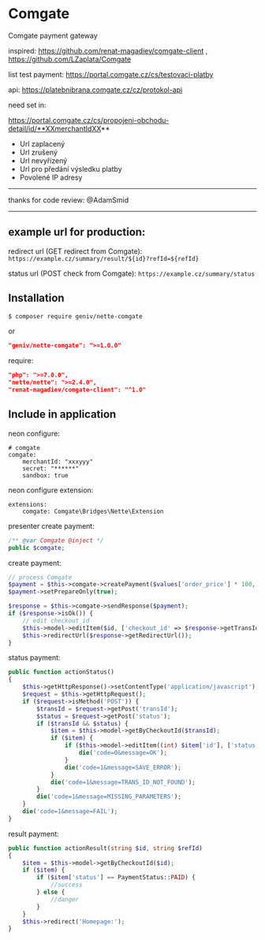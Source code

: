 Comgate
=======

Comgate payment gateway

inspired: https://github.com/renat-magadiev/comgate-client , https://github.com/LZaplata/Comgate

list test payment:
https://portal.comgate.cz/cs/testovaci-platby

api:
https://platebnibrana.comgate.cz/cz/protokol-api

need set in:

https://portal.comgate.cz/cs/propojeni-obchodu-detail/id/**XXmerchantIdXX**
- Url zaplacený
- Url zrušený
- Url nevyřízený
- Url pro předání výsledku platby
- Povolené IP adresy

***

thanks for code review: @AdamSmid

***

example url for production:
---
redirect url (GET redirect from Comgate):
`https://example.cz/summary/result/${id}?refId=${refId}`

status url (POST check from Comgate):
`https://example.cz/summary/status`


Installation
------------

```sh
$ composer require geniv/nette-comgate
```
or
```json
"geniv/nette-comgate": ">=1.0.0"
```

require:
```json
"php": ">=7.0.0",
"nette/nette": ">=2.4.0",
"renat-magadiev/comgate-client": "^1.0"
```

Include in application
----------------------

neon configure:
```neon
# comgate
comgate:
    merchantId: "xxxyyy"
    secret: "******"
    sandbox: true
```

neon configure extension:
```neon
extensions:
    comgate: Comgate\Bridges\Nette\Extension
```


presenter
create payment:
```php
/** @var Comgate @inject */
public $comgate;
```

create payment:
```php
// process Comgate
$payment = $this->comgate->createPayment($values['order_price'] * 100, $values['order_id'], $values['email'], $game['name']);
$payment->setPrepareOnly(true);

$response = $this->comgate->sendResponse($payment);
if ($response->isOk()) {
    // edit checkout_id
    $this->model->editItem($id, ['checkout_id' => $response->getTransId()]);
    $this->redirectUrl($response->getRedirectUrl());
}
```

status payment:
```php
public function actionStatus()
{
    $this->getHttpResponse()->setContentType('application/javascript');
    $request = $this->getHttpRequest();
    if ($request->isMethod('POST')) {
        $transId = $request->getPost('transId');
        $status = $request->getPost('status');
        if ($transId && $status) {
            $item = $this->model->getByCheckoutId($transId);
            if ($item) {
                if ($this->model->editItem((int) $item['id'], ['status' => $status, 'checkout_date%sql' => 'NOW()', 'active' => ($status == PaymentStatus::PAID)])) {
                    die('code=0&message=OK');
                }
                die('code=1&message=SAVE_ERROR');
            }
            die('code=1&message=TRANS_ID_NOT_FOUND');
        }
        die('code=1&message=MISSING_PARAMETERS');
    }
    die('code=1&message=FAIL');
}
```

result payment:
```php
public function actionResult(string $id, string $refId)
{
    $item = $this->model->getByCheckoutId($id);
    if ($item) {
        if ($item['status'] == PaymentStatus::PAID) {
            //success
        } else {
            //danger
        }
    }
    $this->redirect('Homepage:');
}
```
